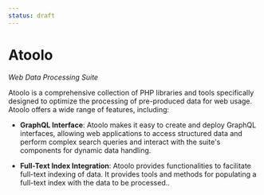 ```yaml
---
status: draft
---
```


# Atoolo

_Web Data Processing Suite_

Atoolo is a comprehensive collection of PHP libraries and tools specifically designed to optimize the processing of pre-produced data for web usage. Atoolo offers a wide range of features, including:

- **GraphQL Interface**: Atoolo makes it easy to create and deploy GraphQL interfaces, allowing web applications to access structured data and perform complex search queries and interact with the suite's components for dynamic data handling.

- **Full-Text Index Integration**: Atoolo provides functionalities to facilitate full-text indexing of data. It provides tools and methods for populating a full-text index with the data to be processed..

